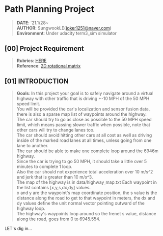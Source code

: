 # Path Planning Project

> **DATE**: '21.1/28~  
> **AUTHOR**: SungwookLE(joker1251@naver.com)  
> **Environment**: Under udacity term3_sim simulator

## [00] Project Requirement

> **Rubrics**: [HERE](https://review.udacity.com/#!/rubrics/1971/view)  
> **Reference**: [2D rotational matrix](https://o-tantk.github.io/posts/derive-rotation-matrix/)

## [01] INTRODUCTION

> **Goals**: In this project your goal is to safely navigate around a virtual highway with other traffic that is driving +-10 MPH of the 50 MPH speed limit.  
> You will be provided the car's localization and sensor fusion data, there is also a sparse map list of waypoints around the highway.  
> The car should try to go as close as possible to the 50 MPH speed limit, which means passing slower traffic when possible, note that other cars will try to change lanes too.  
> The car should avoid hitting other cars at all cost as well as driving inside of the marked road lanes at all times, unless going from one lane to another.  
> The car should be able to make one complete loop around the 6946m highway.  
> Since the car is trying to go 50 MPH, it should take a little over 5 minutes to complete 1 loop.  
> Also the car should not experience total acceleration over 10 m/s^2 and jerk that is greater than 10 m/s^3.  
> The map of the highway is in data/highway_map.txt
> Each waypoint in the list contains [x,y,s,dx,dy] values.  
> x and y are the waypoint's map coordinate position, the s value is the distance along the road to get to that waypoint in meters, the dx and dy values define the unit normal vector pointing outward of the highway loop.  
> The highway's waypoints loop around so the frenet s value, distance along the road, goes from 0 to 6945.554.

LET's dig in...
